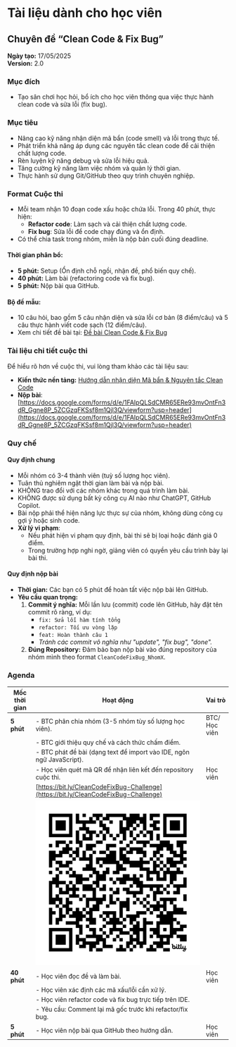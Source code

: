 # Tài liệu dành cho học viên

## Chuyên đề “Clean Code & Fix Bug”

**Ngày tạo:** 17/05/2025  
**Version:** 2.0

### Mục đích
- Tạo sân chơi học hỏi, bổ ích cho học viên thông qua việc thực hành clean code và sửa lỗi (fix bug).

### Mục tiêu
- Nâng cao kỹ năng nhận diện mã bẩn (code smell) và lỗi trong thực tế.
- Phát triển khả năng áp dụng các nguyên tắc clean code để cải thiện chất lượng code.
- Rèn luyện kỹ năng debug và sửa lỗi hiệu quả.
- Tăng cường kỹ năng làm việc nhóm và quản lý thời gian.
- Thực hành sử dụng Git/GitHub theo quy trình chuyên nghiệp.

### Format Cuộc thi
- Mỗi team nhận 10 đoạn code xấu hoặc chứa lỗi. Trong 40 phút, thực hiện:
  - **Refactor code**: Làm sạch và cải thiện chất lượng code.
  - **Fix bug**: Sửa lỗi để code chạy đúng và ổn định.
- Có thể chia task trong nhóm, miễn là nộp bản cuối đúng deadline.

#### Thời gian phân bổ:
- **5 phút:** Setup (Ổn định chỗ ngồi, nhận đề, phổ biến quy chế).
- **40 phút:** Làm bài (refactoring code và fix bug).
- **5 phút:** Nộp bài qua GitHub.

#### Bộ đề mẫu:
- 10 câu hỏi, bao gồm 5 câu nhận diện và sửa lỗi cơ bản (8 điểm/câu) và 5 câu thực hành viết code sạch (12 điểm/câu).
- Xem chi tiết đề bài tại: [Đề bài Clean Code & Fix Bug](./de_bai_clean_code_fix_bug.md)

### Tài liệu chi tiết cuộc thi
Để hiểu rõ hơn về cuộc thi, vui lòng tham khảo các tài liệu sau:
- **Kiến thức nền tảng:** [Hướng dẫn nhận diện Mã bẩn & Nguyên tắc Clean Code](./kien_thuc_ve_clean_code_va_ma_ban.md)
- **Nộp bài**: [https://docs.google.com/forms/d/e/1FAIpQLSdCMR65ERe93mvOntFn3dR_Ggne8P_5ZCGzqFKSsf8m1Qjl3Q/viewform?usp=header](https://docs.google.com/forms/d/e/1FAIpQLSdCMR65ERe93mvOntFn3dR_Ggne8P_5ZCGzqFKSsf8m1Qjl3Q/viewform?usp=header)

### Quy chế
#### Quy định chung
- Mỗi nhóm có 3-4 thành viên (tuỳ số lượng học viên).
- Tuân thủ nghiêm ngặt thời gian làm bài và nộp bài.
- KHÔNG trao đổi với các nhóm khác trong quá trình làm bài.
- KHÔNG được sử dụng bất kỳ công cụ AI nào như ChatGPT, GitHub Copilot.
- Bài nộp phải thể hiện năng lực thực sự của nhóm, không dùng công cụ gợi ý hoặc sinh code.
- **Xử lý vi phạm**:
  - Nếu phát hiện vi phạm quy định, bài thi sẽ bị loại hoặc đánh giá 0 điểm.
  - Trong trường hợp nghi ngờ, giảng viên có quyền yêu cầu trình bày lại bài thi.

#### Quy định nộp bài
- **Thời gian:** Các bạn có 5 phút để hoàn tất việc nộp bài lên GitHub.
- **Yêu cầu quan trọng:**
  1. **Commit ý nghĩa:** Mỗi lần lưu (commit) code lên GitHub, hãy đặt tên commit rõ ràng, ví dụ:
     - `fix: Sửa lỗi hàm tính tổng`
     - `refactor: Tối ưu vòng lặp`
     - `feat: Hoàn thành câu 1`
     - *Tránh các commit vô nghĩa như "update", "fix bug", "done".*
  2. **Đúng Repository:** Đảm bảo bạn nộp bài vào đúng repository của nhóm mình theo format `CleanCodeFixBug_NhomX`.

### Agenda
| Mốc thời gian | Hoạt động                                                                            | Vai trò       |
| ------------- | ------------------------------------------------------------------------------------ | ------------- |
| **5 phút**    | - BTC phân chia nhóm (3-5 nhóm tùy số lượng học viên).                               | BTC/ Học viên |
|               | - BTC giới thiệu quy chế và cách thức chấm điểm.                                     |               |
|               | - BTC phát đề bài (dạng text để import vào IDE, ngôn ngữ JavaScript).                |               |
|               | - Học viên quét mã QR để nhận liên kết đến repository cuộc thi.                      | Học viên      |
|               | [https://bit.ly/CleanCodeFixBug-Challenge](https://bit.ly/CleanCodeFixBug-Challenge) |               |
|               | ![Mã QR](./images/QR_CleanCodeFixBug-Challenge.png)                                  |               |
| **40 phút**   | - Học viên đọc đề và làm bài.                                                        | Học viên      |
|               | - Học viên xác định các mã xấu/lỗi cần xử lý.                                        |               |
|               | - Học viên refactor code và fix bug trực tiếp trên IDE.                              |               |
|               | - Yêu cầu: Comment lại mã gốc trước khi refactor/fix bug.                            |               |
| **5 phút**    | - Học viên nộp bài qua GitHub theo hướng dẫn.                                        | Học viên      |
